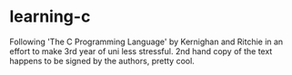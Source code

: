 # learning-c
Following 'The C Programming Language' by Kernighan and Ritchie in an effort to make 3rd year of uni less stressful. 2nd hand copy of the text happens to be signed by the authors, pretty cool.
